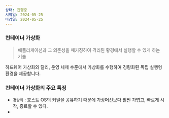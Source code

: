 ```yaml
---
상태: 진행중
시작일: 2024-05-25
마감일: 2024-05-25
---
```

### 컨테이너 가상화
> 애플리케이션과 그 의존성을 패키징하여 격리된 황경에서 실행할 수 있게 하는 기술

하드웨어 가상화와 달리, 운영 체제 수준에서 가상화를 수행하여 경량화된 독립 실행형 환경을 제공합니다.

### 컨테이너 가상화의 주요 특징
- `경량화` : 호스트 OS의 커널을 공유하기 때문에 가상머신보다 훨씬 가볍고, 빠르게 시작, 종료할 수 있다.
- 